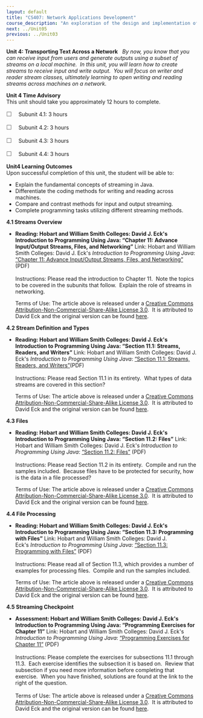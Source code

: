 ```yaml
---
layout: default
title: "CS407: Network Applications Development"
course_description: "An exploration of the design and implementation of network-based applications, focusing on object-oriented programming and programming techniques, both at the application layer and the transport layer of the TCP/IP protocol stack."
next: ../Unit05
previous: ../Unit03
---
```

**Unit 4: Transporting Text Across a Network** <span id="4"></span> 
*By now, you know that you can receive input from users and generate
outputs using a subset of streams on a local machine.  In this unit, you
will learn how to create streams to receive input and write output.  You
will focus on writer and reader stream classes, ultimately learning to
open writing and reading streams across machines on a network.*

**Unit 4 Time Advisory**  
This unit should take you approximately 12 hours to complete.  
  
 <span
style="color: rgb(85, 85, 85); font-family: 'Myriad Pro', 'Gill Sans', 'Gill Sans MT', Calibri, sans-serif; font-size: 16px; line-height: 21px; text-align: left; -webkit-text-size-adjust: none; ">☐
   </span>Subunit 4.1: 3 hours  
  
 <span
style="color: rgb(85, 85, 85); font-family: 'Myriad Pro', 'Gill Sans', 'Gill Sans MT', Calibri, sans-serif; font-size: 16px; line-height: 21px; text-align: left; -webkit-text-size-adjust: none; ">☐
   </span>Subunit 4.2: 3 hours  
  
 <span
style="color: rgb(85, 85, 85); font-family: 'Myriad Pro', 'Gill Sans', 'Gill Sans MT', Calibri, sans-serif; font-size: 16px; line-height: 21px; text-align: left; -webkit-text-size-adjust: none; ">☐
   </span>Subunit 4.3: 3 hours  
  
 <span
style="color: rgb(85, 85, 85); font-family: 'Myriad Pro', 'Gill Sans', 'Gill Sans MT', Calibri, sans-serif; font-size: 16px; line-height: 21px; text-align: left; -webkit-text-size-adjust: none; ">☐
   </span>Subunit 4.4: 3 hours

**Unit4 Learning Outcomes**  
Upon successful completion of this unit, the student will be able to:  
-   Explain the fundamental concepts of streaming in Java.
-   Differentiate the coding methods for writing and reading across
    machines.
-   Compare and contrast methods for input and output streaming.
-   Complete programming tasks utilizing different streaming methods.

**4.1 Streams Overview** <span id="4.1"></span> 
-   **Reading: Hobart and William Smith Colleges: David J. Eck's
    Introduction to Programming Using Java: “Chapter 11: Advance
    Input/Output Streams, Files, and Networking”**
    Link: Hobart and William Smith Colleges: David J.
    Eck's *Introduction to Programming Using Java*: [“Chapter 11:
    Advance Input/Output Streams, Files, and
    Networking”](https://resources.saylor.org/wwwresources/archived/site/wp-content/uploads/2012/01/CS407-TEXTBOOK.pdf)
    (PDF)  
        
     Instructions: Please read the introduction to Chapter 11.  Note the
    topics to be covered in the subunits that follow.  Explain the role
    of streams in networking.  
      
     Terms of Use: The article above is released under a [Creative
    Commons Attribution-Non-Commercial-Share-Alike License
    3.0](http://creativecommons.org/licenses/by-nc-sa/3.0/).  It is
    attributed to David Eck and the original version can be found
    [here](http://math.hws.edu/javanotes/).

**4.2 Stream Definition and Types** <span id="4.2"></span> 
-   **Reading: Hobart and William Smith Colleges: David J. Eck's
    Introduction to Programming Using Java: “Section 11.1: Streams,
    Readers, and Writers”**
    Link: Hobart and William Smith Colleges: David J.
    Eck's *Introduction to Programming Using Java*: [“Section 11.1:
    Streams, Readers, and
    Writers”](https://resources.saylor.org/wwwresources/archived/site/wp-content/uploads/2012/01/CS407-TEXTBOOK.pdf)(PDF)  
        
     Instructions: Please read Section 11.1 in its entirety.  What types
    of data streams are covered in this section?  
      
     Terms of Use: The article above is released under a [Creative
    Commons Attribution-Non-Commercial-Share-Alike License
    3.0](http://creativecommons.org/licenses/by-nc-sa/3.0/).  It is
    attributed to David Eck and the original version can be found
    [here](http://math.hws.edu/javanotes/).

**4.3 Files** <span id="4.3"></span> 
-   **Reading: Hobart and William Smith Colleges: David J. Eck's
    Introduction to Programming Using Java: “Section 11.2: Files”**
    Link: Hobart and William Smith Colleges: David J.
    Eck's *Introduction to Programming Using Java*: [“Section 11.2:
    Files”](https://resources.saylor.org/wwwresources/archived/site/wp-content/uploads/2012/01/CS407-TEXTBOOK.pdf)
    (PDF)  
        
     Instructions: Please read Section 11.2 in its entirety.  Compile
    and run the samples included.  Because files have to be protected
    for security, how is the data in a file processed?  
      
     Terms of Use: The article above is released under a [Creative
    Commons Attribution-Non-Commercial-Share-Alike License
    3.0](http://creativecommons.org/licenses/by-nc-sa/3.0/).  It is
    attributed to David Eck and the original version can be found
    [here](http://math.hws.edu/javanotes/).

**4.4 File Processing** <span id="4.4"></span> 
-   **Reading: Hobart and William Smith Colleges: David J. Eck's
    Introduction to Programming Using Java: “Section 11.3: Programming
    with Files”**
    Link: Hobart and William Smith Colleges: David J.
    Eck's *Introduction to Programming Using Java*: [“Section 11.3:
    Programming with
    Files”](https://resources.saylor.org/wwwresources/archived/site/wp-content/uploads/2012/01/CS407-TEXTBOOK.pdf)
    (PDF)  
        
     Instructions: Please read all of Section 11.3, which provides a
    number of examples for processing files.  Compile and run the
    samples included.   
      
     Terms of Use: The article above is released under a [Creative
    Commons Attribution-Non-Commercial-Share-Alike License
    3.0](http://creativecommons.org/licenses/by-nc-sa/3.0/).  It is
    attributed to David Eck and the original version can be found
    [here](http://math.hws.edu/javanotes/).

**4.5 Streaming Checkpoint** <span id="4.5"></span> 
-   **Assessment: Hobart and William Smith Colleges: David J. Eck's
    Introduction to Programming Using Java: “Programming Exercises for
    Chapter 11”**
    Link: Hobart and William Smith Colleges: David J. Eck's
    *Introduction to Programming Using Java*: [“Programming Exercises
    for Chapter
    11”](https://resources.saylor.org/wwwresources/archived/site/wp-content/uploads/2012/01/CS407-TEXTBOOK.pdf)
    (PDF)  
        
     Instructions: Please complete the exercises for subsections 11.1
    through 11.3.  Each exercise identifies the subsection it is based
    on.  Review that subsection if you need more information before
    completing that exercise.  When you have finished, solutions are
    found at the link to the right of the question.  
        
     Terms of Use: The article above is released under a [Creative
    Commons Attribution-Non-Commercial-Share-Alike License
    3.0](http://creativecommons.org/licenses/by-nc-sa/3.0/).  It is
    attributed to David Eck and the original version can be found
    [here](http://math.hws.edu/javanotes/).


